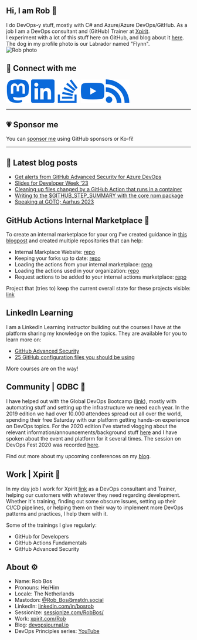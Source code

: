 ## Hi, I am Rob :wave:
I do DevOps-y stuff, mostly with C# and Azure/Azure DevOps/GitHub. As a job I am a DevOps consultant and (GitHub) Trainer at [Xpirit](www.xpirit.com).  
I experiment with a lot of this stuff here on GitHub, and blog about it [here](https://devopsjournal.io).   
The dog in my profile photo is our Labrador named "Flynn".   
![Rob photo](https://devopsjournal.io/images/Rob_OnStage.png)  

## 🔗 Connect with me
<!--<a rel="me" href="https://mstdn.social/@Rob_Bos">Mastodon</a>-->
[![Mastodon](./images/light/mastodon.svg#|width=60px&height=20px)](https://mstdn.social/@Rob_Bos) [![LinkedIn](./images/light/linkedin.svg#|width=60px&height=60px)](https://www.linkedin.com/in/bosrob) [![stackoverflow](./images/light/stackoverflow.svg#|width=60px&height=60px)](https://stackoverflow.com/users/4395661/rob-bos) [![youtube](./images/light/youtube.svg#|width=60px&height=60px)](https://www.youtube.com/@Rob-Bos/) [![rss](./images/light/rss.svg#|width=60px&height=60px)](https://devopsjournal.io/)

<hr/>

## 💗 Sponsor me
You can [sponsor me](https://github.com/sponsors/rajbos/) using GitHub sponsors or Ko-fi!

<hr/>

## 🍵 Latest blog posts
<!-- BLOG-POST-LIST:START -->
- [Get alerts from GitHub Advanced Security for Azure DevOps](https://devopsjournal.io/blog/2023/09/02/Get-alerts-from-GHAzDo)
- [Slides for Developer Week &#39;23](https://devopsjournal.io/blog/2023/06/29/Sessions-DWX23)
- [Cleaning up files changed by a GitHub Action that runs in a container](https://devopsjournal.io/blog/2023/06/21/GitHub-container-based-Action-cleanup)
- [Writing to the $GITHUB_STEP_SUMMARY with the core npm package](https://devopsjournal.io/blog/2023/06/08/GITHUB_STEP_SUMMARY)
- [Speaking at GOTO; Aarhus 2023](https://devopsjournal.io/blog/2023/05/24/goto-aarhus)
<!-- BLOG-POST-LIST:END -->

## GitHub Actions Internal Marketplace 🍵
To create an internal marketplace for your org I've created guidance in [this blogpost](https://devopsjournal.io/blog/2021/10/14/GitHub-Actions-Internal-Marketplace) and created multiple repositories that can help:
* Internal Markplace Website: [repo](https://github.com/rajbos/actions-marketplace)
* Keeping your forks up to date: [repo](https://github.com/rajbos/github-fork-updater)
* Loading the actions from your internal marketplace: [repo](https://github.com/rajbos/github-action-load-available-actions)
* Loading the actions used in your organization: [repo](https://github.com/rajbos/github-action-load-used-actions)  
* Request actions to be added to your internal actions marketplace: [repo](https://github.com/rajbos/github-actions-requests)  

Project that (tries to) keep the current overall state for these projects visible: [link](https://github.com/users/rajbos/projects/1)

## LinkedIn Learning
I am a LinkedIn Learning instructor building out the courses I have at the platform sharing my knowledge on the topics. They are available for you to learn more on:
- [GitHub Advanced Security](https://www.linkedin.com/learning/github-advanced-security/github-advanced-security?autoplay=true)
- [25 GitHub configuration files you should be using](https://www.linkedin.com/learning/25-github-configuration-files-you-should-be-using/25-github-files-you-should-know-about)

More courses are on the way!

## Community | GDBC :otter:
I have helped out with the Global DevOps Bootcamp ([link](https://globaldevopsbootcamp.com)), mostly with automating stuff and setting up the infrastructure we need each year. In the 2019 edition we had over 10.000 attendees spread out all over the world, spending their free Saturday with our platform getting hands-on experience on DevOps topics. For the 2020 edition I've started vlogging about the relevant information/announcements/background stuff [here](https://www.youtube.com/playlist?list=PLCnpc4jNC9lBWh-oq3aaPfFP5_tUMy7ZJ) and I have spoken about the event and platform for it several times. The session on DevOps Fest 2020 was recorded [here](https://www.youtube.com/watch?v=JJOnXj3pbKU&list=PLuOBDBq7MW73LKG7492aCRpSkLqqlJp32&index=25).  

Find out more about my upcoming conferences on my [blog](https://devopsjournal.io/blog/about).

## Work | Xpirit :hammer:
In my day job I work for Xpirit [link](https://www.xpirit.com/rob) as a DevOps consultant and Trainer, helping our customers with whatever they need regarding development. Whether it's training, finding out some obscure issues, setting up their CI/CD pipelines, or helping them on their way to implement more DevOps patterns and practices, I help them with it.

Some of the trainings I give regularly:
- GitHub for Developers
- GitHub Actions Fundamentals
- GitHub Advanced Security

## About :gear:
* Name: Rob Bos
* Pronouns: He/Him
* Locale: The Netherlands
* Mastodon: [@Rob_Bos@mstdn.social](https://mstdn.social/@Rob_Bos)
* LinkedIn: [linkedin.com/in/bosrob](https://linkedin.com/in/bosrob)
* Sessionize: [sessionize.com/RobBos/](https://sessionize.com/RobBos/)
* Work: [xpirit.com/Rob](https://xpirit.com/rob)
* Blog: [devopsjournal.io](https://devopsjournal.io)
* DevOps Principles series: [YouTube](https://www.youtube.com/playlist?list=PLXVVwOM8uv2wQyhQ7mB_Nv_iXyMuXf-GT)

